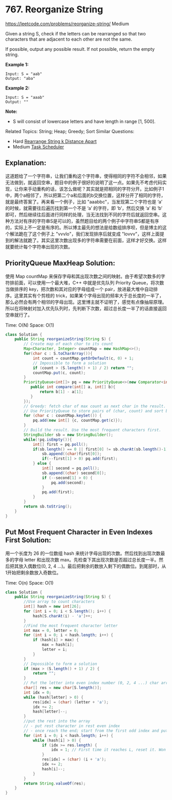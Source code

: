 # 767. Reorganize String
<https://leetcode.com/problems/reorganize-string/>
Medium

Given a string S, check if the letters can be rearranged so that two characters that are adjacent to each other are not the same.

If possible, output any possible result.  If not possible, return the empty string.

**Example 1:**

    Input: S = "aab"
    Output: "aba"
**Example 2:**

    Input: S = "aaab"
    Output: ""
**Note:**
* S will consist of lowercase letters and have length in range [1, 500].


Related Topics: String; Heap; Greedy; Sort
Similar Questions: 
* Hard [Rearrange String k Distance Apart](https://leetcode.com/problems/rearrange-string-k-distance-apart/)
* Medium [Task Scheduler](https://leetcode.com/problems/task-scheduler/)

## Explanation: 
这道题给了一个字符串，让我们重构这个字符串，使得相同的字符不会相邻，如果无法做到，就返回空串，题目中的例子很好的说明了这一点。如果先不考虑代码实现，让你来手动重构的话，该怎么做呢？其实就是把相同的字符分开。比如例子1中，两个a相邻了，所以把第二个a和后面的b交换位置，这样分开了相同的字符，就是最终答案了。再来看一个例子，比如 "aaabbc"，当发现第二个字符也是 ‘a’ 的时候，就需要往后遍历找到第一个不是 ‘a’ 的字符，即 ‘b’，然后交换 ‘a’ 和 ‘b’ 即可，然后继续往后面进行同样的处理，当无法找到不同的字符后就返回空串。这种方法对有序的字符串S是可以的，虽然题目给的两个例子中字符串S都是有序的，实际上不一定是有序的。所以博主最先的想法是给数组排序呗，但是博主的这个解法跪在了这个例子上 "vvvlo"，我们发现排序后就变成 "lovvv"，这样上面提到的解法就跪了。其实这里次数出现多的字符串需要在前面，这样才好交换。这样就要统计每个字符串出现的次数。

## PriorityQueue MaxHeap Solution: 
使用 Map countMap 来保存字母和其出现次数之间的映射。由于希望次数多的字符排前面，可以使用一个最大堆，C++ 中就是优先队列 Priority Queue，将次数当做排序的 key，把次数和其对应的字母组成一个 pair，放进最大堆中自动排序。这里其实有个剪枝的 trick，如果某个字母出现的频率大于总长度的一半了，那么必然会有两个相邻的字母出现。这里博主就不证明了，感觉有点像抽屉原理。所以在将映射对加入优先队列时，先判断下次数，超过总长度一半了的话直接返回空串就行了。

Time: O(N)
Space: O(1)

```java
class Solution {
    public String reorganizeString(String S) {
        // Create map of each char to its count
        Map<Character, Integer> countMap = new HashMap<>();
        for(char c : S.toCharArray()){
            int count = countMap.getOrDefault(c, 0) + 1;
            // Impossible to form a solution
            if (count > (S.length() + 1) / 2) return "";
            countMap.put(c, count);
        }
        PriorityQueue<int[]> pq = new PriorityQueue<>(new Comparator<int[]>(){
           public int compare(int[] a, int[] b){
               return b[1] - a[1];
           } 
        });
        // Greedy: fetch char of max count as next char in the result.
        // Use PriorityQueue to store pairs of (char, count) and sort by count DESC.
        for (char c : countMap.keySet()) {
            pq.add(new int[] {c, countMap.get(c)});
        }
        // Build the result. Use the most frequent characters first.
        StringBuilder sb = new StringBuilder();
        while(!pq.isEmpty()){
            int[] first = pq.poll();
            if(sb.length() == 0 || first[0] != sb.charAt(sb.length()-1)){
                sb.append((char)first[0]);
                if(--first[1] > 0) pq.add(first);
            } else {
                int[] second = pq.poll();
                sb.append((char) second[0]);
                if (--second[1] > 0) {
                    pq.add(second);
                }
                pq.add(first);
            }
        }
        return sb.toString();
    }
}
```


## Put Most Frequent Character in Even Indexes First Solution:
用一个长度为 26 的一位数组 hash 来统计字母出现的次数。然后找到出现次数最多的字母 letter 和出现次数 max。先检查下其出现次数是否超过总长度一半。然后把其放入偶数位(0, 2, 4 ...)。最后把剩余的数放入剩下的偶数位。到尾部时，从1开始把剩余数放入奇数位。

Time: O(n)
Space: O(1)

```java
class Solution {
    public String reorganizeString(String S) {
        //Use array to count characters
        int[] hash = new int[26];
        for (int i = 0; i < S.length(); i++) {
            hash[S.charAt(i) - 'a']++;
        } 
        //Find the most frequent character letter
        int max = 0, letter = 0;
        for (int i = 0; i < hash.length; i++) {
            if (hash[i] > max) {
                max = hash[i];
                letter = i;
            }
        }
        // Impossible to form a solution
        if (max > (S.length() + 1) / 2) {
            return ""; 
        }
        // Put the letter into even index number (0, 2, 4 ...) char array
        char[] res = new char[S.length()];
        int idx = 0;
        while (hash[letter] > 0) {
            res[idx] = (char) (letter + 'a');
            idx += 2;
            hash[letter]--;
        }
        //put the rest into the array
        // - put rest character in rest even index 
        // - once reach the end; start from the first odd index and put character to odd index
        for (int i = 0; i < hash.length; i++) {
            while (hash[i] > 0) {
                if (idx >= res.length) {
                    idx = 1; // First time it reaches L, reset it. Won't be inf loop cause not looping on idx
                }
                res[idx] = (char) (i + 'a');
                idx += 2;
                hash[i]--;
            }
        }
        return String.valueOf(res);
    }
}
```
